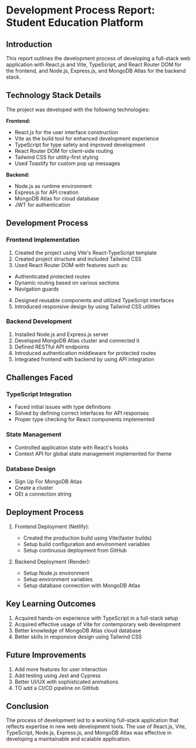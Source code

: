 # Development Process Report: Student Education Platform

## Introduction
This report outlines the development process of developing a full-stack web application with React.js and Vite, TypeScript, and React Router DOM for the frontend, and Node.js, Express.js, and MongoDB Atlas for the backend stack.

## Technology Stack Details
The project was developed with the following technologies:

**Frontend:**
- React.js for the user interface construction
- Vite as the build tool for enhanced development experience
- TypeScript for type safety and improved development
- React Router DOM for client-side routing
- Tailwind CSS for utility-first styling
- Used Toastify for custom pop up messages

**Backend:**
- Node.js as runtime environment
- Express.js for API creation
- MongoDB Atlas for cloud database
- JWT for authentication

## Development Process

### Frontend Implementation
1. Created the project using Vite's React-TypeScript template
2. Created project structure and included Tailwind CSS
3. Used React Router DOM with features such as:
- Authenticated protected routes
- Dynamic routing based on various sections
- Navigation guards
4. Designed reusable components and utilized TypeScript interfaces
5. Introduced responsive design by using Tailwind CSS utilities

### Backend Development
1. Installed Node.js and Express.js server
2. Developed MongoDB Atlas cluster and connected it
3. Defined RESTful API endpoints
4. Introduced authentication middleware for protected routes
5. Integrated frontend with backend by using API integration

## Challenges Faced

### TypeScript Integration
- Faced initial issues with type definitions
- Solved by defining correct interfaces for API responses
- Proper type checking for React components implemented

### State Management
- Controlled application state with React's hooks
- Context API for global state management implemented for theme

### Database Design
- Sign Up For MongoDB Atlas
- Create a cluster
- GEt a connection string

## Deployment Process
1. Frontend Deployment (Netlify):
   - Created the production build using Vite(faster builds)
   - Setup build configuration and environment variables
   - Setup continuous deployment from GitHub

2. Backend Deployment (Render):
   - Setup Node.js environment
   - Setup environment variables
   - Setup database connection with MongoDB Atlas

## Key Learning Outcomes
1. Acquired hands-on experience with TypeScript in a full-stack setup
2. Acquired effective usage of Vite for contemporary web development
3. Better knowledge of MongoDB Atlas cloud database
4. Better skills in responsive design using Tailwind CSS

## Future Improvements
1. Add more features for user interaction
2. Add testing using Jest and Cypress
3. Better UI/UX with sophisticated animations
4. TO add a CI/CD pipeline on GitHub

## Conclusion
The process of development led to a working full-stack application that reflects expertise in new web development tools. The use of React.js, Vite, TypeScript, Node.js, Express.js, and MongoDB Atlas was effective in developing a maintainable and scalable application.
